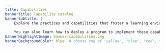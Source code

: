 ```yaml
---
title: Capabilities
bannerTitle: Capability catalog
bannerSubtitle: |
    Explore the practices and capabilities that foster a learning environment, efficient processes, and rapid feedback, all of which accelerate software delivery and enhance overall organizational performance. Each of these articles presentes specific practices, providing implementation guidance and strategies to overcome common challenges. 
    
    You can also learn how to deploy a program to implement these capabilities in our guide ["How to Transform."](/guides/devops-culture-transform/)
bannerHighlightImage: banner-capabilities.png
bannerBackgroundColor: blue  # choose one of "yellow", "blue", "red", "purple"
---
```


